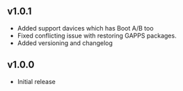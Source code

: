 ## v1.0.1  
- Added support davices which has Boot A/B too
- Fixed conflicting issue with restoring GAPPS packages.
- Added versioning and changelog

## v1.0.0
- Initial release
